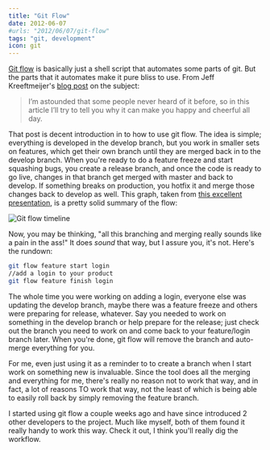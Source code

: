 ```yaml
---
title: "Git Flow"
date: 2012-06-07
#urls: "2012/06/07/git-flow"
tags: "git, development"
icon: git
---
```


[Git flow](https://github.com/nvie/gitflow) is basically just a shell script that automates some parts of git. But the parts that it automates make it pure bliss to use. From Jeff Kreeftmeijer's [blog post](http://jeffkreeftmeijer.com/2010/why-arent-you-using-git-flow/) on the subject:

> I’m astounded that some people never heard of it before, so in this article I’ll try to tell you why it can make you happy and cheerful all day.

That post is decent introduction in to how to use git flow. The idea is simple; everything is developed in the develop branch, but you work in smaller sets on features, which get their own branch until they are merged back in to the develop branch. When you're ready to do a feature freeze and start squashing bugs, you create a release branch, and once the code is ready to go live, changes in that branch get merged with master and back to develop. If something breaks on production, you hotfix it and merge those changes back to develop as well. This graph, taken from [this excellent presentation](http://buildamodule.com/video/change-management-and-version-control-deploying-releases-features-and-fixes-with-git-how-to-use-a-scalable-git-branching-model-called-gitflow), is a pretty solid summary of the flow:

![Git flow timeline](/images/posts/git-flow-timeline.png)

Now, you may be thinking, "all this branching and merging really sounds like a pain in the ass!" It does *sound* that way, but I assure you, it's not. Here's the rundown:

```bash
git flow feature start login
//add a login to your product
git flow feature finish login
```

The whole time you were working on adding a login, everyone else was updating the develop branch, maybe there was a feature freeze and others were preparing for release, whatever. Say you needed to work on something in the develop branch or help prepare for the release; just check out the branch you need to work on and come back to your feature/login branch later. When you're done, git flow will remove the branch and auto-merge everything for you.

For me, even just using it as a reminder to to create a branch when I start work on something new is invaluable. Since the tool does all the merging and everything for me, there's really no reason not to work that way, and in fact, a lot of reasons TO work that way, not the least of which is being able to easily roll back by simply removing the feature branch.

I started using git flow a couple weeks ago and have since introduced 2 other developers to the project. Much like myself, both of them found it really handy to work this way. Check it out, I think you'll really dig the workflow.